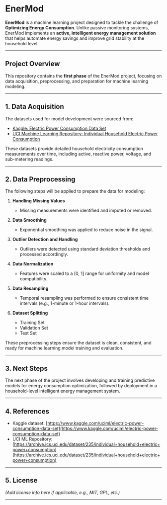 # EnerMod

**EnerMod** is a machine learning project designed to tackle the challenge of **Optimizing Energy Consumption**. Unlike passive monitoring systems, EnerMod implements an **active, intelligent energy management solution** that helps automate energy savings and improve grid stability at the household level.

---

## Project Overview

This repository contains the **first phase** of the EnerMod project, focusing on data acquisition, preprocessing, and preparation for machine learning modeling.

---

## 1. Data Acquisition

The datasets used for model development were sourced from:

- [Kaggle: Electric Power Consumption Data Set](https://www.kaggle.com/uciml/electric-power-consumption-data-set)  
- [UCI Machine Learning Repository: Individual Household Electric Power Consumption](https://archive.ics.uci.edu/dataset/235/individual+household+electric+power+consumption)

These datasets provide detailed household electricity consumption measurements over time, including active, reactive power, voltage, and sub-metering readings.

---

## 2. Data Preprocessing

The following steps will be applied to prepare the data for modeling:

1. **Handling Missing Values**  
   - Missing measurements were identified and imputed or removed.

2. **Data Smoothing**  
   - Exponential smoothing was applied to reduce noise in the signal.

3. **Outlier Detection and Handling**  
   - Outliers were detected using standard deviation thresholds and processed accordingly.

4. **Data Normalization**  
   - Features were scaled to a [0, 1] range for uniformity and model compatibility.

5. **Data Resampling**  
   - Temporal resampling was performed to ensure consistent time intervals (e.g., 1-minute or 1-hour intervals).

6. **Dataset Splitting**  
   - Training Set  
   - Validation Set  
   - Test Set  

These preprocessing steps ensure the dataset is clean, consistent, and ready for machine learning model training and evaluation.

---

## 3. Next Steps

The next phase of the project involves developing and training predictive models for energy consumption optimization, followed by deployment in a household-level intelligent energy management system.

---

## 4. References

- Kaggle dataset: [https://www.kaggle.com/uciml/electric-power-consumption-data-set](https://www.kaggle.com/uciml/electric-power-consumption-data-set)  
- UCI ML Repository: [https://archive.ics.uci.edu/dataset/235/individual+household+electric+power+consumption](https://archive.ics.uci.edu/dataset/235/individual+household+electric+power+consumption)

---

## 5. License

*(Add license info here if applicable, e.g., MIT, GPL, etc.)*

---

